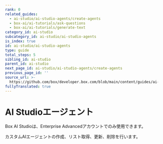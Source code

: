```yaml
---
rank: 0
related_guides:
  - ai-studio/ai-studio-agents/create-agents
  - box-ai/ai-tutorials/ask-questions
  - box-ai/ai-tutorials/generate-text
category_id: ai-studio
subcategory_id: ai-studio/ai-studio-agents
is_index: true
id: ai-studio/ai-studio-agents
type: guide
total_steps: 5
sibling_id: ai-studio
parent_id: ai-studio
next_page_id: ai-studio/ai-studio-agents/create-agents
previous_page_id: ''
source_url: >-
  https://github.com/box/developer.box.com/blob/main/content/guides/ai-studio/ai-studio-agents/index.md
fullyTranslated: true
---
```

# AI Studioエージェント

<Messsage type="caution">

Box AI Studioは、Enterprise Advancedアカウントでのみ使用できます。

</Message>

カスタムAIエージェントの作成、リスト取得、更新、削除を行います。
